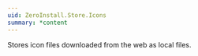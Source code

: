 ```yaml
---
uid: ZeroInstall.Store.Icons
summary: *content
---
```

Stores icon files downloaded from the web as local files.
